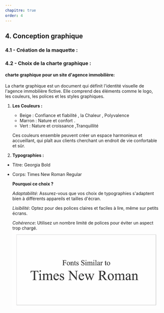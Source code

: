 ```yaml
---
chapitre: true
order: 4
---
```


## 4. Conception graphique

### 4.1 - Création de la maquette :
### 4.2 - Choix de la charte graphique :

#### charte graphique pour un site d'agence immobilière:
La charte graphique est un document qui définit l'identité visuelle de l'agence immobilière fictive. Elle comprend des éléments comme le logo, les couleurs, les polices et les styles graphiques.
1. **Les Couleurs :** 
    - Beige  : Confiance et fiabilité , la Chaleur , Polyvalence
    - Marron : Nature et confort .
    - Vert   : Nature et croissance ,Tranquillité

    Ces couleurs ensemble peuvent créer un espace harmonieux et accueillant, qui plaît aux clients cherchant un endroit de vie confortable et sûr.
2. **Typographies  :** 
- Titre: Georgia Bold
- Corps: Times New Roman Regular

    **Pourquoi ce choix ?**

    *Adaptabilité*: Assurez-vous que vos choix de typographies s'adaptent bien à différents appareils et tailles d'écran.

    *Lisibilité*: Optez pour des polices claires et faciles à lire, même sur petits écrans.

    *Cohérence*: Utilisez un nombre limité de polices pour éviter un aspect trop chargé.
![alt text](image.png)

